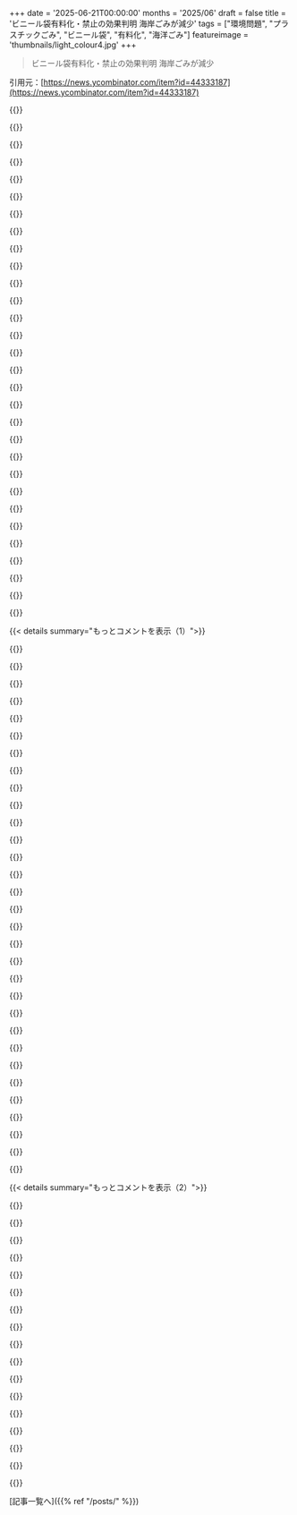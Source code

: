 +++
date = '2025-06-21T00:00:00'
months = '2025/06'
draft = false
title = 'ビニール袋有料化・禁止の効果判明 海岸ごみが減少'
tags = ["環境問題", "プラスチックごみ", "ビニール袋", "有料化", "海洋ごみ"]
featureimage = 'thumbnails/light_colour4.jpg'
+++

> ビニール袋有料化・禁止の効果判明 海岸ごみが減少

引用元：[https://news.ycombinator.com/item?id=44333187](https://news.ycombinator.com/item?id=44333187)




{{<matomeQuote body="研究によると、海岸ごみの中でポリ袋が占める割合は全ての地域で増えたんだって。カリフォルニアみたいに厚手の「再利用可能」な袋を売ると、もっとプラスチックが多いから分解に時間がかかるし、マイクロプラスチックが5倍にも増える可能性があるって指摘してる。これは大失敗、全然成功じゃないって。<br>研究が重さじゃなくて「アイテム数」でカウントしてるのを批判してるよ。古い研究も総プラスチック量が増えたって結論だったらしい。今の規制は、プラスチックの効率的な使い方を禁止しちゃってて、かえって全体のプラスチック生産と廃棄を増やしてるって。プラじゃない代替品があるものだけ規制すべきだって提案してるね。" userName="hedora" createdAt="2025/06/21 13:54:35" color="#ff5733">}}




{{<matomeQuote body="厚手の丈夫な袋を批判するのは、使い捨て袋業界が流してるプロパガンダだよ。ちゃんと長く使えば、何も問題ないって言ってる。" userName="kevin_thibedeau" createdAt="2025/06/21 14:27:21" color="">}}




{{<matomeQuote body="でも、みんな結局厚手の袋も使い捨てみたいに思ってるんだよね。公共政策ってのは、現実の人とどう関わるかで結果が変わるけど、今は悪い方に作用してる。ちゃんと「再利用できる」バッグを奨励すれば解決するかもしれないけど、それもまた色々問題があるんだ。例えば、使う頻度とか、お店までの移動手段（車、自転車、徒歩）とか、食生活によっては、使い捨てより環境負荷が大きくなることもある。結構難しい話だね。" userName="hansvm" createdAt="2025/06/21 14:50:14" color="">}}




{{<matomeQuote body="「プラじゃない代替品があるものとか、プラの使用量が少ないものだけ規制すべき」って意見には賛成。それと、俺が「ジャンクプラスチック製品」って呼んでる、すぐ壊れる質の悪いプラスチック製品も問題だね。薄い収納ボックスとか、すぐ取っ手が取れるバケツとか、劣化してベタベタになるポリエチレン容器とかさ。祖母の80年以上前のブリキのバケツはまだ使えるのに。フタル酸系可塑剤も体に悪いし、家庭用品での使用は禁止すべきだよ。すぐに壊れるような、耐久性のないプラ製品には高い税金をかけるべきだね。そうすればプラスチックごみ問題はすぐに解決すると思う。" userName="hilbert42" createdAt="2025/06/21 14:43:38" color="#45d325">}}




{{<matomeQuote body="使い捨て感覚なわけないだろ。袋の値段が、俺がいつも買う金額の3割くらいするのに。" userName="sfasdfh123" createdAt="2025/06/21 15:49:52" color="">}}




{{<matomeQuote body="厚手の「再利用可能」な袋を大量に捨ててるっていう仮定、本当？スウェーデンだと、有料化で逆に安くて薄い使い捨て袋を大量にまとめ買いする人が増えたんだよ。もし海岸ごみのポリ袋が増えたのが、安価な使い捨て袋が増えたせいなら、記事の研究結果の「25-47%減少」ってのはもっと大きな減少を示してることになるかも。みんなそんなに重い再利用可能袋を捨ててる根拠は何？他の袋はどこにもないの？" userName="fmbb" createdAt="2025/06/21 18:06:40" color="#ff5c5c">}}




{{<matomeQuote body="スーパーがプラだらけってのは100%同意だけど、どう解決すりゃいいか分からないんだよね。牛乳やヨーグルトみたいな定番品はもちろん、お惣菜とかパンとか、お店で作ってるものも全部プラ容器に入ってる。サラダ、パスタサラダ、フムス、クッキー、ナッツ、サンドイッチ…。これをどうやめるのか、代替品は何になるのか想像もつかない。例えば、日本のミルクブレッドって、柔らかいからたいていプラ袋に入ってるよね。硬いサワードウみたいに紙袋で売れないし。他の「先進的」な国で、既にスライスされた肉やチーズをプラで売るのを禁止したとこってあるのかな？" userName="socalgal2" createdAt="2025/06/21 17:47:46" color="">}}




{{<matomeQuote body="俺のストローは放っといてくれよ、せめて分解可能な代替品は一週間以上持って、普通に使ってもヘニャヘニャにならないようにしてくれ！<br>レジ袋の販売とか有料化はホント馬鹿げてる。標準的な強度の持ち帰り袋は全部無料にするべき（そうすれば店は客がイラつかない一番安いのにするだろ）。そして、レジ袋でのプラスチック使用は全面的に禁止しろ。具体的に指定するんじゃなくて、持ち帰り袋は（商業的じゃない方法で）堆肥化できるか、ちゃんとリサイクルされる（輸出してゴミ扱いされるのはダメ）素材にしろって要求すべきだ。" userName="mjevans" createdAt="2025/06/21 14:42:23" color="">}}




{{<matomeQuote body="みんな、厚手の袋も使い捨ててるよ。「再利用可能」って言葉だけ。本物の丈夫な布バッグとは違う。この状況は複雑だし、誰も正直な話をしたくないんだ。<br>厚手の袋が重要なのは、主に littering する時に風で飛ばされて水系に入らないように重くしてるから。埋立地に行くプラの量なんて、誰も真剣に心配してないと思う。プラ＝悪っていう考えは、それが埋立地に行こうが行かまいが関係ない、っていう点で的外れだと思うね。分解時の温室効果ガスも心配されてるけど、毎日の運転なんかと比べたら insignificant だよ。プラのリサイクルだって、GHG を気にするなら一般的にはやらない方がマシなんだ。<br>この禁止に反対してるのは、たった10¢-25¢（信じられないくらい些細な額）払うのが嫌で、タダでもらえないことにイラついてる人たちだけみたい。このせいで紙袋がプラスチックと競争できるようになったけどね。この件に関する大半の人の議論は、内容を理解してないか、本心じゃない（左の綺麗事か、右の偽りの懸念）かのどっちかだ。" userName="scoofy" createdAt="2025/06/21 19:04:39" color="">}}




{{<matomeQuote body="袋の値段が買い物の合計の3割？値段はだいたい最低額の10¢だよ。ってことは、あなたの平均的な買い物は33¢くらいってこと？そんなわけないだろ。" userName="dragonwriter" createdAt="2025/06/21 15:59:26" color="">}}




{{<matomeQuote body="エコなキャンバスとかジュートバッグを普通に使えばいいのに、なんで理解できないんだろうね。" userName="trollbridge" createdAt="2025/06/21 21:16:56" color="">}}




{{<matomeQuote body="再利用できる買い物袋って10ドルから15ドルくらいするじゃん。フリフリには買わないよね。これは言葉のあやだと思うんだけど、「再利用可能」って言われてる袋も、結局使い捨てプラスチックに分類されるんだよ。<br>例えばBC州を見てごらん。あそこではレジでの使い捨てプラスチック袋が全部禁止されてるけど、みんな普通に慣れたよ。店によっては紙袋を25セントで買えるけど、大体は袋なしでそのまま車に積むか、マイバッグやバスケットを持ってきてる。今、私が定期的に見るゴミなんて、紙のコーヒーカップかキャンディーの包み紙くらい。袋はマジで無くなったし、瓶とか缶は通常デポジットで回収されるからね。" userName="frosted-flakes" createdAt="2025/06/21 16:23:28" color="#ff5733">}}




{{<matomeQuote body="使い捨てプラスチック袋禁止って、現実見てないよね。みんな急に店に行ったり、予定より沢山買っちゃったりして、レジで袋が必要になることよくあるじゃん。<br>「再利用可能」な袋を無駄にするより、環境に優しい使い捨て袋を有料で用意しとく方が、もっと現実的だと思うな。" userName="mytailorisrich" createdAt="2025/06/21 19:24:18" color="">}}




{{<matomeQuote body="ポリエチレンって、可塑剤はほとんど入ってないし、日光にずーっと当たってなきゃ硬くなったり割れたりしないよ。LDPEもLLDPEもHDPEもUHMWPEもそう。<br>多分、君プラスチックの種類を間違えてるんじゃない？ポリ塩化ビニルのことを言ってる可能性あるよ。うちで使ってる食品グレードのポリプロピレン製20リットルバケツだって、ポリエチレンと同じで、可塑剤がなくても丈夫だよ。一番の問題はクリープ（徐々に変形すること）くらい。取っ手はたまに外れるけど、簡単に付け直せるしね。" userName="kragen" createdAt="2025/06/21 22:55:08" color="">}}




{{<matomeQuote body="スウェーデンでダイバーやってて、年に何回か海の清掃してるんだけど、プラスチック袋禁止の前と最中と後で活動してきた経験から言うと、禁止は袋とプラスチックの食器を減らすのにマジで効果絶大だったよ。<br>禁止前は潜るたびにプラゴミ見たし、掃除の日には袋いっぱいに拾ってたのに、今はマジで見るのが稀。たぶん10回に1回くらいかな。効果は禁止が解除されてからも続いてる（今のところ）。掃除の日でも全部で数個しか拾わないくらい。プラスチックはもうメインの回収物じゃなくて、今はe-scootersとか笑気ガスの缶が中心。海の清掃イベントで、プラスチック袋よりe-scootersを見つける方が多くなったもん。<br>キャンバスバッグもいくつか見たけど、水中ではそんなに長持ちしないみたいね。" userName="belorn" createdAt="2025/06/21 19:51:29" color="#ff5c5c">}}




{{<matomeQuote body="これ、マジで本当だよ。<br>特にデリバリーサービスだと、頼む度に「再利用可能」なバッグがどんどん溜まっていくんだよね。でも、再利用バッグって正直そんなにたくさんいらないじゃん。だから、どんどん増えるとどうにかしないといけなくなる。<br>ボトルみたいに、バッグにもデポジット制にして、「余ったバッグ返したら返金」みたいなシステムがあればいいのに。<br>そうしないと、間違いなくゴミ処分場行きだよ。" userName="bluefirebrand" createdAt="2025/06/21 15:56:10" color="#ff5c5c">}}




{{<matomeQuote body="「ポリエチレンは日光にずーっと当たってなきゃ硬くなったり割れたりしない」って意見には反対だな。俺、ポリエチレン詳しいんだ（有機化学の研究を長くやってたからね）。<br>家に20リットルから80リットルまでのポリエチレン製の保管容器が数百個あるんだけど、古いのだと20年くらい前のやつもある。温度15～25℃、湿度55～65％の部屋に置いてるんだけど、ほとんど暗い場所に保管してて、中には古い紙ファイルとか本が入ってる。<br>最初はなんでベタベタする脂っぽい膜ができるのか全く分からなかったんだ（最初はあんまり気にしてなかったけどね）。<br>何個か食器用洗剤で洗って膜を取って、また詰め直したら、数年後にまた膜が戻ってきて、その時に脆くなってるのに気づいたんだよ。積み重ねた容器（一番高くても1.5mくらい）の一番下の段の蓋が割れたりしてた。ちなみに、洗ってない同じ年代の容器も同じくらい脆くなってたんだ。<br>確認したら、古い容器のプラスチックはちょっと曲げただけで簡単に割れるんだけど、新しいのはそうじゃなかった—形は歪むけど割れない—かなりの力入れないとね。<br>これはもっと長い話の要約だけど、ちなみにいくつかのブランドの容器で同じ脂っぽい膜の問題があったよ。<br>製品を混ぜて比較してるわけじゃないよ。新しいブランドAの容器と古いブランドAの容器を比較したんだから。<br>俺のサンプル数は少なくないと思うな。1990年代後半からこの手のポリエチレン容器を1000個くらい持ってるけど、このタイプの製品にとって、そのタイプのポリエチレンは用途に適してないって証拠を示してるよ。<br>ところで、RFエンジニアリングの仕事でもポリエチレンに詳しいって教えておくべきだったかな。HDPEとか標準的なポリエチレンはああいう風には振る舞わないんだ。<br>さらに言うと、最近使ったポリエチレンの中にはWWIIに製造されたものがあって、絶縁体としてまだ使えるけど（新品の古い在庫品ね）、同時代のPE誘電体の同軸ケーブルは以前ほど柔軟じゃなくなってるね（プラスチックジャケットの絶縁体のせいもあるけど）。" userName="hilbert42" createdAt="2025/06/22 09:23:46" color="">}}




{{<matomeQuote body="歩くことの計算の breakdown（内訳や分析）って、どこかにあるの？なんかその議論、怪しいと思うんだけど。だって、歩くことで他の運動とか暇な時間が displace（置き換えられる）可能性もあるでしょ。" userName="cwillu" createdAt="2025/06/21 15:42:42" color="">}}




{{<matomeQuote body="（エコバッグとかが）同じくらいの性能のプラスチックバッグより、作るのに400倍くらい高いからじゃない？" userName="Ray20" createdAt="2025/06/21 22:47:32" color="">}}




{{<matomeQuote body="プラ製じゃない代替品があるものだけ規制すればいいんじゃない？<br>便利で良い方法がないなら、使い捨て袋を買う権利があるって言ってるみたいで面白いね。<br>環境を汚す権利なんて誰がくれたの？" userName="barbazoo" createdAt="2025/06/21 20:05:13" color="">}}




{{<matomeQuote body="ここでたくさんの事実を断言してるね。<br>興味がある人がもっと学べるように、いくつか参考文献を教えてくれる？" userName="whyenot" createdAt="2025/06/21 16:08:58" color="">}}




{{<matomeQuote body="プラスチックは廃棄による外部コストがあるから課税すべきだね。<br>例えば亜鉛メッキされた金属は環境負荷がゼロならそんな税金はかからないでしょ？" userName="trollbridge" createdAt="2025/06/21 21:13:06" color="">}}




{{<matomeQuote body="でもさ、人は順応するんだよね。<br>紙ストローみたいに、もうレジ袋の文句は聞かないよ（アメリカからの旅行者以外）。<br>僕の地域でも数年前に禁止されたけど、みんな車にマイバッグ置いたり、前もって計画するようになった。<br>前ハードウェア店でバイトしてたけど、ビニール袋が無くなってからは、お客さんは自分の袋を持ってくるか、手で運ぶか、商品が入ってた小さい段ボールを使うのが普通だったよ。" userName="frosted-flakes" createdAt="2025/06/21 19:52:30" color="#785bff">}}




{{<matomeQuote body="古いタイプのビニール袋はゴミ袋にしてたんだ。<br>新しい厚いやつもゴミ袋（猫砂用）にしてる。<br>結局、あの法律は埋立地にいくプラスチックを増やしただけだよ。<br>紙にするべきだったね。<br>オレゴン州も同じバカなことした。<br>ポートランドはどこも紙袋だったのに、有料にしたらみんなプラスチックに切り替えたんだ。" userName="dawnerd" createdAt="2025/06/21 17:06:34" color="">}}




{{<matomeQuote body="マイクロプラスチックに関しては、古い薄い使い捨て袋100枚の方が、再利用できるプラ袋5枚よりずっと悪いと思うよ。たとえ合計の重さが同じでもね。<br>重い再利用袋は質量あたりの表面積が少ないから、太陽で分解されにくい。<br>風でも飛ばされにくいから、ちゃんと捨てられるか、自然に埋もれてマイクロプラスチックを抑えやすい場所に行きやすい。<br>合計の袋の数が少ない方がウミガメにも良いだろうね。<br>全体として再利用袋が良いとは言い切れないけど、重さだけで10～100倍悪いとは言えないと思うな。" userName="00N8" createdAt="2025/06/21 19:32:24" color="#38d3d3">}}




{{<matomeQuote body="スウェーデンでうまくいったのは、買える袋が7kr（購買力平価で約1USドル）もしたからだよ。<br>だから、あの袋は重くて頑丈だけど、みんな再利用してる。<br>僕は準備してなくて買うたびにゾッとするよ。" userName="DanielHB" createdAt="2025/06/21 19:59:13" color="">}}




{{<matomeQuote body="どの袋が環境に悪いか議論するのは時間と資源の無駄だよ。<br>だって根本的な問題はポイ捨てなんだから。<br>ポイ捨てに関する巨額の罰金を、取り締まりと訴追に投資する方が環境にとってずっと良いはずだ。" userName="gljiva" createdAt="2025/06/21 23:25:14" color="">}}




{{<matomeQuote body="もしバーやレストランなら、紙ストローでお金を払ってる客を屈辱するんじゃなくて、金属製の再利用できるストローに投資してよ。<br>なんでディナーで50ドル以上取るような店がこんなことするのか理解できないね。" userName="golergka" createdAt="2025/06/21 19:35:16" color="">}}




{{<matomeQuote body="そっちでどんな再利用プラ袋使ってるか知らないけど、僕の地域は2020年に有料化されたんだ。<br>その時にプラ製のシートみたいな織り方の再利用袋を2枚買って、5年間問題なく使ってるよ。<br>ビーチのプラごみについての君の推測には、全く証拠がないんじゃない？" userName="fmbb" createdAt="2025/06/22 11:05:01" color="">}}




{{<matomeQuote body="再利用可能な袋、特に綿袋や厚手プラ袋は、環境負荷の損益分岐点に達するのに50回以上の使用が必要だよ。週1〜2回の買い物だと1〜2年かかる計算だね。ちゃんと使えば良いけど、すぐにお得になるわけじゃないし、丈夫さも大事だよ。詳しくはURLを見てね。<br>[0] https://www.nature.com/articles/s41598-020-66170-y<br>[1] https://www.cnn.com/2023/03/13/world/reusable-grocery-bags-c..." userName="hansvm" createdAt="2025/06/21 17:54:18" color="#ff5c5c">}}




{{< details summary="もっとコメントを表示（1）">}}

{{<matomeQuote body="ビーチに住んでるんだけどさ、有料化の前はゴミを袋に入れて置いてったのに、今は袋がないから散らかしてく人が増えたんだよね。特にひどいのが使用済みおむつ。みんな再利用袋にゴミを入れたくないみたい。洗って流れ着く袋より、ビーチに来る人が置いていくゴミの方が圧倒的に多いんだよ。" userName="ofalkaed" createdAt="2025/06/21 09:53:02" color="#ff5c5c">}}




{{<matomeQuote body="袋が禁止されるずっと前から、ビーチにゴミを捨てる人はいたんだよ。ゴミ箱が近くにあっても拾わないんだ。持ち込み・持ち帰りルールを厳しくして、罰金を取るようになったら、少しはマシになったんだ。罰金とか法廷に行くのが行動を変えるのかもね。" userName="heavyset_go" createdAt="2025/06/21 12:02:52" color="#45d325">}}




{{<matomeQuote body="ああいうだらしない奴らには、重い罰金だけじゃなくて、恥をかかせる文化も必要だよ。あんな馬鹿げた行動をしたら、みんなに白い目で見られるべきなんだ。スーパーで物を落としても拾わないとか、商品を適当な場所に放置する奴らと同じ根性だよ。" userName="hilbert42" createdAt="2025/06/21 15:16:22" color="">}}




{{<matomeQuote body="ゴミを捨てる人のほとんどは、日帰りとか短い旅行でビーチに来てる人たちなんだよ。だから、恥をかかせてもあんまり意味ないんじゃないかな。だって、彼らは戻ってこないか、年に一度しか来ないんだからね。" userName="heavyset_go" createdAt="2025/06/21 15:28:30" color="">}}




{{<matomeQuote body="彼は気にしないかもしれないし、戻ってこないかもしれないけど、そんな態度ならいつか自分の地元で捕まるだろうね。ああいう人たちは常習犯なんだよ。" userName="hilbert42" createdAt="2025/06/24 17:14:35" color="">}}




{{<matomeQuote body="ちょっと気になるんだけど、どこら辺のビーチの話なの？私はNew Englandに住んでるんだけど、そんな風にビーチをめちゃくちゃにする人を見たことがないんだよね。" userName="CoastalCoder" createdAt="2025/06/21 12:33:55" color="">}}




{{<matomeQuote body="私はコメント主じゃないけど、San Diegoがそうだよ。特に夏の観光客の時期はひどいね。地元のビーチは、火を使うエリアとか駐車場に近いところがヤバい。昨日の朝、波乗りに行く時に通ったら、ゴミの多さにマジでびっくりしたよ。人間ってたまにひどいことするよね。" userName="bix6" createdAt="2025/06/21 14:14:56" color="#45d325">}}




{{<matomeQuote body="これは単にごみ箱が足りないか、回収する頻度が少ないだけだと思うな。" userName="IshKebab" createdAt="2025/06/21 14:34:25" color="">}}




{{<matomeQuote body="残念ながらそれは違うんだよ。ごみ箱は毎日空にしてるのに、人々はすぐ横の2フィート先にゴミを捨てるんだ。残念だけど、一部の人は単に「他の人に後始末させる権利がある」って思ってるだけだと思うね。" userName="bix6" createdAt="2025/06/21 16:06:27" color="">}}




{{<matomeQuote body="えー、それには同意できないなー。ゴミ箱が見つからないなら家に持ち帰って捨てればいいじゃん。自分のゴミくらい自分で責任持つって、大人としての超基本的な社会のルールだと思うんだけど。" userName="anigbrowl" createdAt="2025/06/21 21:15:54" color="">}}




{{<matomeQuote body="いやいや、それは単純に人間がだらしないだけだよ。いつも見てるけど、ゴミ箱がすぐそこにあるのにポイ捨てする奴らはいっぱいいるし。" userName="tekla" createdAt="2025/06/21 18:34:56" color="">}}




{{<matomeQuote body="もしその地域の人がそうなら、何がOKで何がダメかみたいな上からのルールは絶対必要だね。つまり、問題は特定の政策よりも、そこに住む人たちの意識とか行動にあるってことだと思う。" userName="Swenrekcah" createdAt="2025/06/21 11:16:00" color="">}}




{{<matomeQuote body="ビーチって観光地じゃん。俺の経験だと、海水浴シーズンは地元の人より観光客がマジで桁違いに多いし、地元の人って混んでない時期に行くもんだしね。" userName="heavyset_go" createdAt="2025/06/21 12:08:05" color="">}}




{{<matomeQuote body="ゴミ置いてくのって、だいたい観光客だと思うんだよね。だって、よく行く場所をわざわざ汚す人なんて普通いないじゃん。観光客ってルール守らないし。" userName="bradfa" createdAt="2025/06/21 11:52:38" color="">}}




{{<matomeQuote body="うーん、それは観光客個人とかその人の地元での文化にもよると思うな。言いたいことは分かるけど、自分の地元じゃない場所では自己中になりやすいっていうのはあるかもね。" userName="Swenrekcah" createdAt="2025/06/21 12:11:03" color="">}}




{{<matomeQuote body="人間って自己中で面倒くさがりだよなー。地元の人のポイ捨ても結構見るけど（特に犬のフン！）、俺の家の前にあるゴミのほとんどは観光客とかバンライファーとか、一時的に住んでる奴ら。マジで一番ひどいのは Substance users！ タバコとかジョイントの吸い殻、ビール缶とか、めっちゃ拾ってるよ。" userName="bix6" createdAt="2025/06/21 14:19:43" color="#45d325">}}




{{<matomeQuote body="でもさ、観光客にコミュニティなんてあんの？ 君の言ってること、なんか意味分かんないんだけど。観光客なんて色んなとこから来てて、みんな「問題は他の観光客だろ」って思ってるだけじゃん。" userName="sfasdfh123" createdAt="2025/06/21 16:02:15" color="">}}




{{<matomeQuote body="マジでさー、みんなこういう場所を自分の家みたいに大事にしてほしいって思うんだよね。でも、俺の身近な人たちでさえ、旅行中は人に片付けてもらうの当たり前みたいに思ってるし :D。なんかさー、旅行に行くと意識が変わるスイッチでもあんのかな。" userName="sfasdfh123" createdAt="2025/06/23 11:05:48" color="">}}




{{<matomeQuote body="これアメリカのこと？アメリカのビーチの使い方ヤバすぎ。大音量、車乗り入れ、ゴミだらけ。イギリスやドイツじゃありえないよ。" userName="bowsamic" createdAt="2025/06/21 11:20:53" color="">}}




{{<matomeQuote body="フロリダ住みだけど、ビーチよく行くよ。大音量とか車はいるけど、ゴミを放置する人なんて見たことないな。ゴミ箱あるしみんな使ってる。俺の個人的な話だけどね。" userName="jumpkick" createdAt="2025/06/21 11:59:55" color="">}}




{{<matomeQuote body="同意。ビーチ育ちで色んなとこ行ったけど、そんなひどいゴミの状況は見たことないな。もちろんゴミはあるけど、大体はちゃんと片付けてるよ。" userName="infecto" createdAt="2025/06/21 12:19:54" color="">}}




{{<matomeQuote body="ビーチのプラスチックゴミはほとんど海から来るんだって。船や漁業、工場、川から流れてきたりとかね。もちろんビーチ使う人も出すけど、全体を見ようぜ。URL: https://www.mcsuk.org/ocean-emergency/ocean-pollution/plasti..." userName="thinkingemote" createdAt="2025/06/21 11:23:54" color="#ff33a1">}}




{{<matomeQuote body="こういうコメは嫌がられるの分かってるけど、ゲームの売上記事の方がプラスチック削減の記事より評価高いの悲しいわ。多くの人の関心事が分かるよね。ゴミ問題も大変だけど、みんなに行動してもらうのも難しいんだよ。" userName="mykowebhn" createdAt="2025/06/21 08:13:14" color="">}}




{{<matomeQuote body="”virtue-signaling”とか言うやつ見るとソワソワする。そいつらは、自分の得にならないのに良いことしたいなんて人がいるのを、マジで理解できてないってことだもん。" userName="InsideOutSanta" createdAt="2025/06/21 09:18:27" color="">}}




{{<matomeQuote body="”virtue signaling”って、他人のことなんて気にできないソシオパスが作った言葉だって絶対思うね。自分ができないから、みんなも同じだろうと思ってて、気にするやつは裏があるはずだって考えてるんだ。" userName="regularjack" createdAt="2025/06/21 10:53:08" color="">}}




{{<matomeQuote body="ワロタ。あなたは”virtue-signaling”避けてるって言ってる時点で、まさに”virtue-signaling”してるじゃん。" userName="RhysU" createdAt="2025/06/21 12:22:33" color="">}}




{{<matomeQuote body="どうやったら人を動機づけられるかさっぱり分からない。Glastonbury Music Festivalは昔から客に無駄遣いしないようめっちゃ訴えかけてるのに、むしろ捨てていくキャンプ道具とかごみは増えてる気がする。" userName="harvey9" createdAt="2025/06/21 12:51:43" color="">}}




{{<matomeQuote body="君が誠実なのは信じてるよ。<br>誠実さは virtue signaling とは関係ないね。「社会病質者」と自分を分けて、みんなに自分がどんなに立派な人間か見せつけたかったんでしょ？それが核心。意見を言ったことじゃなく、それを言うついでにその考えを持たないみんなをくそみそに言ったこと。軽蔑は仲間内へのシグナル以外なんの役にも立たないね。「地球は丸いと信じてる」と「地球は丸いと信じてる、扁平地球説のやつらは口臭い」を比べてみて。後者には軽蔑がにじみ出てる。それは話し手の地球の丸さへの信念とは無関係で、内集団と外集団を作るためだけ。" userName="RhysU" createdAt="2025/06/21 15:48:39" color="">}}




{{<matomeQuote body="＞どうやったら人を動機づけられるかさっぱり分からない。<br>アメリカみたいに市場原理主義なのに、EUのきれいにするアイデアをもっと取り入れないのは意外。カートのデポジットで駐車場がきれいになる傾向があるね。ドイツのイベントで再利用可能なプラスチックビアマグがあったんだけど、ビール5ユーロでマグ返せば1ユーロ戻ってくる。積み重ねやすいから、ごみ箱になくても拾うんだ。マグ5つでビール1杯無料。金を使ったシンプルなアイデアで、あれだけ人が騒いでたのにイベント会場は比較的きれいだったよ。" userName="matwood" createdAt="2025/06/21 13:27:31" color="">}}




{{<matomeQuote body="＞「社会病質者」と自分を分けて、みんなに自分がどんなに立派な人間か見せつけたかったんでしょ？それが核心<br>ごめん、スマホでスレッド読んでたら、君が俺に返信してるのかと思ったけど違ったね。でも返信するよ。<br>＞君が誠実なのは信じてる。誠実さは virtue signaling とは関係ない。<br>virtue signaling は意図が重要。信じてるから正直に言いたい、って genuinely な信念を述べるのは virtue signaling じゃないね。<br>君はコメント書いた人について決めつけてるね。彼が「みんなに自分がどんなに立派な人間か見せるため」に書いたと決めつけてる。でもそれは君の決めつけ。本当のところは分からないでしょ？<br>じゃあなんでそんな決めつけをするの？人はよく他人の行動を判断する時に、自分の動機を投影するんだ。だから俺は virtue-signalling で他人を非難する人を疑っちゃうね。それは彼らの内面や自分の動機について何かを物語ってる。" userName="InsideOutSanta" createdAt="2025/06/21 16:20:34" color="">}}

{{</details>}}




{{< details summary="もっとコメントを表示（2）">}}

{{<matomeQuote body="この「闘い」は制度の信頼を失わせ、傷つけるだけで、50年後にはエコロジーの話をする奴は今の Jehovah’s Witnesses と同じ目で見られるようになるだろう。俺たちはプラスチックを着て、プラスチックの上を歩き、プラスチックで建てて飾り付け、プラスチックで運転してる。ビニール袋と戦うのは、森林伐採され、燃やすとCO2出し、山火事の原因にもなるマッチと戦うみたいなもんさ。<br>平均的な人間が馬鹿だから、これに耐えてるだけ。でも馬鹿でも永遠には騙されない。社会が押し付けられた嘘といかに無益だったか気づいたら、エコロジーについて、それがどんなに重要でも、もう何も言えなくなるだろう。だって彼らは相変わらず馬鹿だけど、エコロジーには全く信用ゼロだからね。<br>だから、人類の未来と環境の存在を、ちっぽけな短期的な政治的利益のために危険にさらすのは、間違いなく良い戦略だね。" userName="Ray20" createdAt="2025/06/21 23:22:00" color="">}}




{{<matomeQuote body="素晴らしい返信ありがとう。virtue signaling は意図とは関係ないって点には同意できないな。人はしばしば無意識に動機づけられてる、特に集団への帰属に関することではね。<br>人の動機を問う人に、君の動機を問うっていうのは、美味しい皮肉だね。" userName="RhysU" createdAt="2025/06/21 16:40:20" color="">}}




{{<matomeQuote body="違うよ。その言葉は、善行に見せかけたり、尊敬や良い気持ちを得られるけど、実際には善行に効果がない行動を指す（正確かどうかはともかく）。<br>典型的な例は、休暇を使ってアフリカの孤児院や野生動物保護区でボランティアすることだね。飛行機は汚染を出すし、君は unskilled なインターンで、現地の言葉も話せず、労働の価値以上に監視するためのリソースを必要とする。旅費を寄付した方が、孤児や野生動物にははるかに、はるかに良いことをするだろうね。" userName="brazzy" createdAt="2025/06/21 13:31:42" color="">}}




{{<matomeQuote body="言いたいことは分かるけど、じゃあどうすりゃいいわけ？ 短期的な、特に政治的な目標のある対策は、むしろ環境問題悪化させる可能性もあるって聞いてるんだけど。今すぐ環境のためにできることある？ 長期的にやるべきことも教えてよ。" userName="mykowebhn" createdAt="2025/06/22 08:27:20" color="">}}




{{<matomeQuote body="アメリカのAldiだけはカートにデポジットとして0.25ドル払うから、カートが放置される問題ないんだって。" userName="quickthrowman" createdAt="2025/06/21 14:04:08" color="#ff33a1">}}




{{<matomeQuote body="＞--けど、一般の人を巻き込んで、変化したいと思わせるためでもあるって書いてあったけど、それって意識を高めてるの？" userName="keybored" createdAt="2025/06/21 09:13:55" color="">}}




{{<matomeQuote body="ヴァーチューシグナリングってのは、行動そのものじゃなくて、行動の裏にある動機のことだよ。みんな、誰かが心からやりたいんじゃなくて、「自分って良い人だよ」ってアピールするために何かしてるって思う時にその言葉使うんだ。" userName="InsideOutSanta" createdAt="2025/06/21 15:05:45" color="">}}




{{<matomeQuote body="＞「ヴァーチューシグナリングに意図は関係ない」ってのに反対。だってWikipediaの一文目には「一般的な道徳観に沿った意見表明で、良い人アピールの意図がある行為」って書いてあるし。言葉の理解が合わないと話せないよね。＞「あなたの動機に疑問呈してる奴の動機に疑問呈するって皮肉だね」って言うけど、皮肉かな？ 他人の動機の話を出すことで、自分たちが何を動機と考えるかが分かるってことじゃない？ ヴァーチューシグナリング呼ばわりするのは、そう言う側の考え方を示すだけだよ。" userName="InsideOutSanta" createdAt="2025/06/21 19:32:00" color="">}}




{{<matomeQuote body="一部の州での缶やボトルのデポジット制度は、ほとんどコストなしで完璧に機能してるみたい。<br>ビニール袋でもうまくいくはずだよ。" userName="yupitsme123" createdAt="2025/06/21 16:11:00" color="">}}




{{<matomeQuote body="この明らかに信頼できない適当なウェブサイトから情報得るなんてなんで？（有名なら聞いたことあるでしょ？）<br>あなたがこれを読んで共有してるのって、単に筆者があなたの先入観をうまく代弁してるからじゃないの？<br>誰もが自分の考えを肯定してくれる情報源をすぐ見つけられる時代なのに、私たちはまだ情報衛生について何も学んでないの？" userName="bluebarbet" createdAt="2025/06/21 10:13:29" color="#ff5c5c">}}




{{<matomeQuote body="レジャーが全てのテクノロジーの最終目標だと思うから、最終結果を宣伝する方が、それを実現するための貢献者より魅力的なのは当然だね。<br>スイーツの広告と、より効果的で害の少ない農薬の広告を考えてみて。<br>後者は前者に貢献するけど、あなたが実際に関心があるのは前者にずっと近いんだよ。" userName="yvklxrcv" createdAt="2025/06/21 09:12:41" color="">}}




{{<matomeQuote body="プラスチックの総重量じゃなくて袋の数を数えるなんて、まさに政策パフォーマンスの極みだよ。<br>ビーチの袋が減ったってグラフで見栄えはいいけど、もし1枚が50倍も厚くなってたら、問題を解決せずに汚染の質を上げただけだ。<br>また見た目重視の最適化？一人当たりの廃棄サイクルごとの質量データはどこにあるの？" userName="b0a04gl" createdAt="2025/06/21 14:20:47" color="#ff33a1">}}




{{<matomeQuote body="あなたの言うことは一理あるけど、ちょっと欠点もあるね。<br>厚いビニール袋を拾う限界費用は薄い袋と同じ、もしかしたら少し低いかも。<br>破れにくく分解しにくいし、再利用か焼却時のエネルギー回収の可能性も高いからね。<br>だから、拾う袋が半分になるなら、対策コストもそれに比例して下がるんだよ。" userName="anigbrowl" createdAt="2025/06/21 21:24:40" color="#45d325">}}




{{<matomeQuote body="彼らは特にビニール袋を調査して、ポイ捨てされたビニール袋が減ったって結論（の前）で分かったんだ。なんでかって？<br>それはレジで袋を持って帰るかどうかの選択肢があるから。それは消費者の選択なんだよ。<br>でも、買った商品の包装に使われてるプラスチックについては、ずっと選択肢が少ない（間接的だけ）。<br>それなのに、この消費者の選択肢であるタイプのプラスチックに過剰に注目する。例えばプラスチックストローもね。<br>もっと選択肢がないのは、商業漁業の網が海に捨てられたり、他の商業活動から投棄されるものだ。<br>彼らはプラスチック清掃の市民科学者からデータを得た。彼らはボランティア？[1] もしそうなら、プラスチック汚染のプロパガンダはすごく重要だから、その清掃っていう重要な仕事は心配性の市民に、まるで心痛む新入生歓迎儀式として与えられてるってこと？私たちはその問題にそこまで真剣なの？<br>最寄りの小さなスポーツアリーナは合成芝生、つまりプラスチックのペレットでできてるけど、それは良いんだ。ビニール袋はダメ。<br>[1] これは僕の勝手な思い込みかもしれないけどね。" userName="keybored" createdAt="2025/06/21 09:10:11" color="#785bff">}}




{{<matomeQuote body="プラスチックが必ずしも海に流れ着くわけじゃないんだ。<br>海のプラスチックのほとんどはフィリピンみたいな特定の国から来てて、他の国はほとんど貢献してない。<br>ここでの問題は主に、プラスチックの海洋投棄を防げない特定の国の法律と法執行だよ。<br>でも、多くの国が成功してるから、防ぐのはそんなに難しくないはずだよ。" userName="cubefox" createdAt="2025/06/21 18:52:17" color="#ff5733">}}




{{<matomeQuote body="全くの個人的な話だけど、僕の国でビニール袋が5 SEKくらいになったら、すぐに布製の再利用できる袋（元々コンベンションとかで持ってたやつ）に切り替えたよ。<br>手元にない珍しい場合は、3 SEKの紙袋を選ぶ。<br>今では他の選択肢が無理なごく稀なケースで、年に2〜3枚くらいしかビニール袋を買わないと思う。" userName="drakonka" createdAt="2025/06/21 16:03:48" color="#785bff">}}

{{</details>}}



[記事一覧へ]({{% ref "/posts/" %}})
